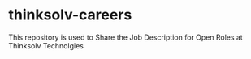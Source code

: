 # thinksolv-careers
This repository is used to Share the Job Description for Open Roles at Thinksolv Technolgies
